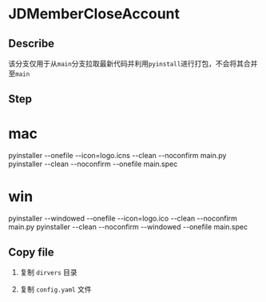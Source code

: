 # JDMemberCloseAccount

## Describe
该分支仅用于从`main`分支拉取最新代码并利用`pyinstall`进行打包，不会将其合并至`main`

## Step

# mac
pyinstaller --onefile --icon=logo.icns --clean --noconfirm main.py
pyinstaller --clean --noconfirm --onefile main.spec

# win
pyinstaller --windowed --onefile --icon=logo.ico --clean --noconfirm main.py
pyinstaller --clean --noconfirm --windowed --onefile main.spec
## Copy file

1. 复制 `dirvers` 目录

2. 复制 `config.yaml` 文件